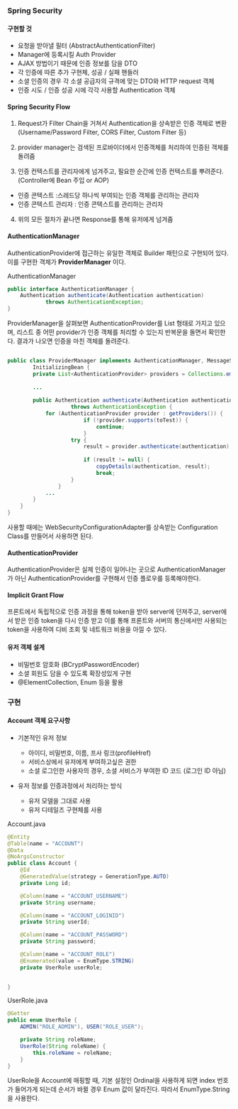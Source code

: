 ### Spring Security
#### 구현할 것
- 요청을 받아낼 필터 (AbstractAuthenticationFilter)
- Manager에 등록시킬 Auth Provider
- AJAX 방법이기 때문에 인증 정보를 담을 DTO
- 각 인증에 따른 추가 구현체, 성공 / 실패 핸들러 
- 소셜 인증의 경우 각 소셜 공급자의 규격에 맞는 DTO와 HTTP request 객체
- 인증 시도 / 인증 성공 시에 각각 사용할 Authentication 객체


#### Spring Security Flow
1. Request가 Filter Chain을 거쳐서 Authentication을 상속받은 인증 객체로 변환
(Username/Password Filter,  CORS Filter, Custom Filter 등)

2. provider manager는 검색된 프로바이더에서 인증객체를 처리하여 인증된 객체를 돌려줌

3. 인증 컨텍스트를 관리자에게 넘겨주고, 필요한 순간에 인증 컨텍스트를 뿌려준다. (Controller에 Bean 주입 or AOP)
 - 인증 콘텍스트 :스레드당 하나씩 부여되는 인증 객체를 관리하는 관리자
 - 인증 콘텍스트 관리자 : 인증 콘텍스트를 관리하는 관리자

4. 위의 모든 절차가 끝나면 Response를 통해 유저에게 넘겨줌


#### AuthenticationManager
AuthenticationProvider에 접근하는 유일한 객체로 Builder 패턴으로 구현되어 있다.
이를 구현한 객체가 **ProviderManager** 이다.

AuthenticationManager
```java
public interface AuthenticationManager {
	Authentication authenticate(Authentication authentication)
			throws AuthenticationException;
}
```

ProviderManager을 살펴보면 AuthenticationProvider를 List 형태로 가지고 있으며, 리스트 중 어떤 provider가 인증 객체를 처리할 수 있는지 반복문을 돌면서 확인한다.
결과가 나오면 인증을 마친 객체를 돌려준다. 
```java

public class ProviderManager implements AuthenticationManager, MessageSourceAware,
		InitializingBean {
        private List<AuthenticationProvider> providers = Collections.emptyList();
            
        ...
        
        public Authentication authenticate(Authentication authentication)
                    throws AuthenticationException {
            for (AuthenticationProvider provider : getProviders()) {
                        if (!provider.supports(toTest)) {
                            continue;
                        }
                    try {
                        result = provider.authenticate(authentication);
        
                        if (result != null) {
                            copyDetails(authentication, result);
                            break;
                    }
                }
            ...
        }
    }
}
```

사용할 때에는 WebSecurityConfigurationAdapter를 상속받는 Configuration Class를 만들어서 사용하면 된다.

#### AuthenticationProvider
AuthenticationProvider은 실제 인증이 일어나는 곳으로 AuthenticationManager가 아닌 AuthenticationProvider를 구현해서 인증 플로우를 등록해야한다. 

#### Implicit Grant Flow
프론트에서 독립적으로 인증 과정을 통해 token을 받아 server에 던져주고, server에서 받은 인증 token을 다시 인증 받고 이를 통해 프론트와 서버의 통신에서만 사용되는 token을 사용하여 디비 조회 및 네트워크 비용을 아낄 수 있다. 


#### 유저 객체 설계
- 비밀번호 암호화 (BCryptPasswordEncoder)
- 소셜 회원도 담을 수 있도록 확장성있게 구현
- @ElementCollection, Enum 등을 활용

### 구현
#### Account 객체 요구사항

- 기본적인 유저 정보
    - 아이디, 비밀번호, 이름, 프사 링크(profileHref)
    - 서비스상에서 유저에게 부여하고싶은 권한
    - 소셜 로그인한 사용자의 경우, 소셜 서비스가 부여한 ID 코드 (로그인 ID 아님)

- 유저 정보를 인증과정에서 처리하는 방식
    - 유저 모델을 그대로 사용
    - 유저 디테일즈 구현체를 사용

Account.java
```java
@Entity
@Table(name = "ACCOUNT")
@Data
@NoArgsConstructor
public class Account {
    @Id
    @GeneratedValue(strategy = GenerationType.AUTO)
    private Long id;

    @Column(name = "ACCOUNT_USERNAME")
    private String username;

    @Column(name = "ACCOUNT_LOGINID")
    private String userId;

    @Column(name = "ACCOUNT_PASSWORD")
    private String password;

    @Column(name = "ACCOUNT_ROLE")
    @Enumerated(value = EnumType.STRING)
    private UserRole userRole;
 

}
```

UserRole.java
```java
@Getter
public enum UserRole {
    ADMIN("ROLE_ADMIN"), USER("ROLE_USER");

    private String roleName;
    UserRole(String roleName) {
        this.roleName = roleName;
    }
}
```

UserRole을 Account에 매핑할 때, 기본 설정인 Ordinal을 사용하게 되면 index 번호가 들어가게 되는데 순서가 바뀔 경우 Enum 값이 달라진다. 따라서 EnumType.String을 사용한다.
